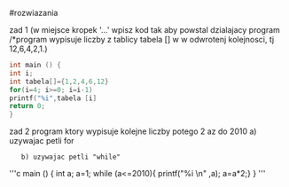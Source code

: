 #rozwiazania

zad 1 (w miejsce kropek '...' wpisz kod tak aby powstal dzialajacy program /*program wypisuje liczby z tablicy tabela []
w w odwrotenj kolejnosci, tj 12,6,4,2,1.)

```c
int main () {
int i;
int tabela[]={1,2,4,6,12}
for(i=4; i>=0; i=i-1)
printf("%i",tabela [i]
return 0;
}
```

zad 2 program ktory wypisuje kolejne liczby potego 2 az do 2010 
       a) uzywajac petli for
       
       
       b) uzywajac petli "while"
'''c
main () {
  int a;
  a=1;
  while (a<=2010){
  printf("%i \n" ,a);
  a=a*2;}
}
'''
